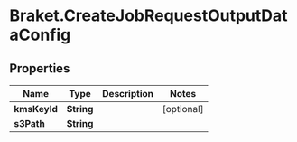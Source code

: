 # Braket.CreateJobRequestOutputDataConfig

## Properties

Name | Type | Description | Notes
------------ | ------------- | ------------- | -------------
**kmsKeyId** | **String** |  | [optional] 
**s3Path** | **String** |  | 


